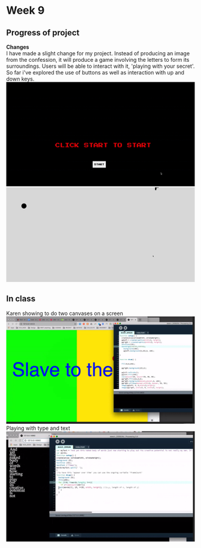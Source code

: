# Week 9
## Progress of project 
__Changes__ <br>
I have made a slight change for my project. Instead of producing an image from the confession, it will produce a game involving the letters to form its surroundings. Users will be able to interact with it, 'playing with your secret'. So far i've explored the use of buttons as well as interaction with up and down keys. <br>
![](https://github.com/ChantelLai/Slave-to-the-Algorithm/blob/master/Week%209/StartGame.gif)
![](https://github.com/ChantelLai/Slave-to-the-Algorithm/blob/master/Week%209/GameProgess.gif)

## In class <br> 
Karen showing to do two canvases on a screen <br> 
![](https://github.com/ChantelLai/Slave-to-the-Algorithm/blob/master/Week%209/twoCanvases.png)<br> 
Playing with type and text <br> 
![](https://github.com/ChantelLai/Slave-to-the-Algorithm/blob/master/Week%209/Screen%20Shot%202020-09-25%20at%202.42.10%20pm.png)
